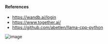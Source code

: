 #### References
- https://wandb.ai/login
- https://www.together.ai/
- https://github.com/abetlen/llama-cpp-python

![image](https://github.com/WhiteH4T-Dev/llm_finetuning/assets/83751620/bb9c2644-559c-42dc-9541-8c93a2725bd6)
